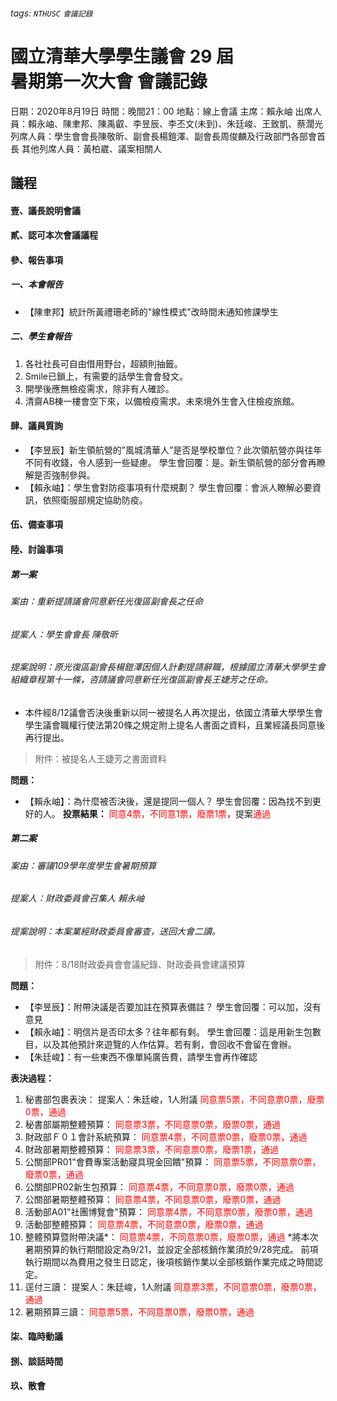 ###### tags: `NTHUSC` `會議記錄`

# 國立清華大學學生議會 29 屆<br />暑期第一次大會 會議記錄

日期：2020年8月19日
時間：晚間21：00
地點：線上會議
主席：賴永岫
出席人員：賴永岫、陳聿邦、陳禹叡、李昱辰、李丕文(未到)、朱廷峻、王致凱、蔡濶光
列席人員：學生會會長陳敬昕、副會長楊鎧澤、副會長周俊麟及行政部門各部會首長
其他列席人員：黃柏崴、議案相關人
<style>
.red {
  color: red;
}
</style>
## 議程

#### 壹、議長說明會議

#### 貳、認可本次會議議程

#### 參、報告事項

##### 一、本會報告

- 【陳聿邦】統計所黃禮珊老師的"線性模式"改時間未通知修課學生

##### 二、學生會報告

1. 各社社長可自由借用野台，超額則抽籤。
2. Smile已鎖上，有需要的話學生會會發文。
3. 開學後應無檢疫需求，除非有人確診。
4. 清齋AB棟一樓會空下來，以備檢疫需求。未來境外生會入住檢疫旅館。

#### 肆、議員質詢

- 【李昱辰】新生領航營的”風城清華人”是否是學校單位？此次領航營亦與往年不同有收錢，令人感到一些疑慮。
學生會回覆：是。新生領航營的部分會再瞭解是否強制參與。
- 【賴永岫】：學生會對防疫事項有什麼規劃？
學生會回覆：會派人瞭解必要資訊，依照衛服部規定協助防疫。

#### 伍、備查事項

#### 陸、討論事項

##### 第一案

###### 案由：重新提請議會同意新任光復區副會長之任命

###### 提案人：學生會會長 陳敬昕

###### 提案說明：原光復區副會長楊鎧澤因個人計劃提請辭職，根據國立清華大學學生會組織章程第十一條，咨請議會同意新任光復區副會長王婕芳之任命。

- 本件經8/12議會否決後重新以同一被提名人再次提出，依國立清華大學學生會學生議會職權行使法第20條之規定附上提名人書面之資料，且業經議長同意後再行提出。
>附件：被提名人王婕芳之書面資料

**問題：**
- 【賴永岫】：為什麼被否決後，還是提同一個人？
學生會回覆：因為找不到更好的人。
**投票結果：**
<span class="red">同意4票，不同意1票，廢票1票</span>，提案<span class="red">通過</span>

##### 第二案

###### 案由：審議109學年度學生會暑期預算

###### 提案人：財政委員會召集人   賴永岫

###### 提案說明：本案業經財政委員會審查，送回大會二讀。

>附件：8/18財政委員會會議紀錄、財政委員會建議預算

**問題：**

- 【李昱辰】：附帶決議是否要加註在預算表備註？
學生會回覆：可以加，沒有意見
- 【賴永岫】：明信片是否印太多？往年都有剩。
學生會回覆：這是用新生包數目，以及其他預計來遊覽的人作估算。若有剩，會回收不會留在會辦。
- 【朱廷峻】：有一些東西不像單純廣告費，請學生會再作確認

**表決過程：**

1. 秘書部包裹表決：
提案人：朱廷峻，1人附議
<span class="red">同意票5票，不同意票0票，廢票0票，通過</span>
2. 秘書部屬期整體預算：
<span class="red">同意票3票，不同意票0票，廢票0票，通過</span>
3. 財政部Ｆ０１會計系統預算：
<span class="red">同意票4票，不同意票0票，廢票0票，通過</span>
4. 財政部暑期整體預算：
<span class="red">同意票3票，不同意票0票，廢票1票，通過</span>
5. 公關部PR01"會費專案活動寢具現金回饋"預算：
<span class="red">同意票5票，不同意票0票，廢票0票，通過</span>
6. 公關部PR02新生包預算：
<span class="red">同意票4票，不同意票0票，廢票0票，通過</span>
7. 公關部暑期整體預算：
<span class="red">同意票4票，不同意票0票，廢票0票，通過</span>
8. 活動部A01"社團博覽會"預算：
<span class="red">同意票4票，不同意票0票，廢票0票，通過</span>
9. 活動部整體預算：
<span class="red">同意票4票，不同意票0票，廢票0票，通過</span>
10. 整體預算暨附帶決議*：
<span class="red">同意票4票，不同意票0票，廢票0票，通過</span>
*將本次暑期預算的執行期間設定為9/21，並設定全部核銷作業須於9/28完成。
前項執行期間以為費用之發生日認定，後項核銷作業以全部核銷作業完成之時間認定。
11. 逕付三讀：
提案人：朱廷峻，1人附議
<span class="red">同意票3票，不同意票0票，廢票0票，通過</span>
12. 暑期預算三讀：
<span class="red">同意票5票，不同意票0票，廢票0票，通過</span>
#### 柒、臨時動議

#### 捌、談話時間

#### 玖、散會

